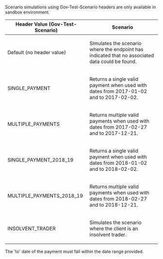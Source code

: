 <p>Scenario simulations using Gov-Test-Scenario headers are only available in sandbox environment.</p>
<table>
    <thead>
        <tr>
            <th>Header Value (Gov-Test-Scenario)</th>
            <th>Scenario</th>
        </tr>
    </thead>
    <tbody>
        <tr>
            <td><p>Default (no header value)</p></td>
            <td><p>Simulates the scenario where the endpoint has indicated that no associated data could be found.</p></td>
        </tr>
        <tr>
            <td><p>SINGLE_PAYMENT</p></td>
            <td><p>Returns a single valid payment when used with dates from 2017-01-02 and to 2017-02-02.</p></td>
        </tr>
        <tr>
            <td><p>MULTIPLE_PAYMENTS</p></td>
            <td><p>Returns multiple valid payments when used with dates from 2017-02-27 and to 2017-12-21.</p></td>
        </tr>
        <tr>
            <td><p>SINGLE_PAYMENT_2018_19</p></td>
            <td><p>Returns a single valid payment when used with dates from 2018-01-02 and to 2018-02-02.</p></td>
        </tr>
        <tr>
            <td><p>MULTIPLE_PAYMENTS_2018_19</p></td>
            <td><p>Returns multiple valid payments when used with dates from 2018-02-27 and to 2018-12-21.</p></td>
        </tr>
        <tr>
            <td><p>INSOLVENT_TRADER</p></td>
            <td><p>Simulates the scenario where the client is an insolvent trader.</p></td>
        </tr>        
    </tbody>
</table>
<p>The 'to' date of the payment must fall within the date range provided.</p>
